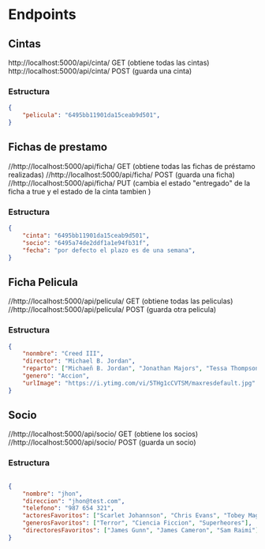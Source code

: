# Endpoints

## Cintas

http://localhost:5000/api/cinta/ GET (obtiene todas las cintas)
http://localhost:5000/api/cinta/ POST (guarda una cinta)

### Estructura

```json
{
    "pelicula": "6495bb11901da15ceab9d501",
}
```

## Fichas de prestamo

//http://localhost:5000/api/ficha/ GET (obtiene todas las fichas de préstamo realizadas)
//http://localhost:5000/api/ficha/ POST (guarda una ficha) 
//http://localhost:5000/api/ficha/ PUT (cambia el estado "entregado" de la ficha a true y el estado de la cinta tambien )

### Estructura

```json
{
    "cinta": "6495bb11901da15ceab9d501",
    "socio": "6495a74de2ddf1a1e94fb31f",
    "fecha": "por defecto el plazo es de una semana", 
}
```

## Ficha Pelicula

//http://localhost:5000/api/pelicula/ GET (obtiene todas las peliculas)
//http://localhost:5000/api/pelicula/ POST (guarda otra pelicula)

### Estructura

```json
{
    "nonmbre": "Creed III",
    "director": "Michael B. Jordan",
    "reparto": ["Michaeñ B. Jordan", "Jonathan Majors", "Tessa Thompson", "José Benavidez Jr.", "Mila Davis-kent", "Florian Munteanu"],
    "genero": "Accion",
    "urlImage": "https://i.ytimg.com/vi/5THg1cCVTSM/maxresdefault.jpg"
}
```


## Socio

//http://localhost:5000/api/socio/ GET (obtiene los socios)
//http://localhost:5000/api/socio/ POST (guarda un socio)

### Estructura

```json

{
    "nombre": "jhon",
    "direccion": "jhon@test.com",
    "telefono": "987 654 321",
    "actoresFavoritos": ["Scarlet Johannson", "Chris Evans", "Tobey Maguire"],
    "generosFavoritos": ["Terror", "Ciencia Ficcion", "Superheores"],
    "directoresFavoritos": ["James Gunn", "James Cameron", "Sam Raimi"]
}

```